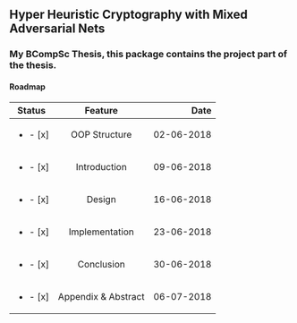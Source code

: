 ## Hyper Heuristic Cryptography with Mixed Adversarial Nets
### My BCompSc Thesis, this package contains the project part of the thesis.

#### Roadmap

| Status                    | Feature       | Date       |
|:-------------------------:|:-------------:| ----------:|
| <ul><li>- [x] </li></ul>  | OOP Structure | 02-06-2018 |
| <ul><li>- [x] </li></ul>  | Introduction  | 09-06-2018 |
| <ul><li>- [x] </li></ul>  | Design        | 16-06-2018 |
| <ul><li>- [x] </li></ul>  | Implementation| 23-06-2018 |
| <ul><li>- [x] </li></ul>  | Conclusion    | 30-06-2018 |
| <ul><li>- [x] </li></ul>  | Appendix & Abstract | 06-07-2018 |

